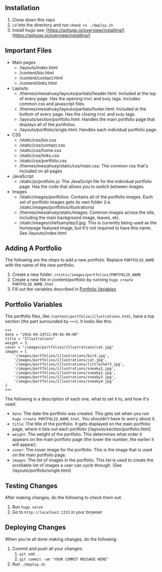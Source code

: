## Installation
1. Clone down this repo
1. `cd` into the directory and run `chmod +x ./deploy.sh`
1. Install hugo see: [https://gohugo.io/overview/installing/](https://gohugo.io/overview/installing/)

## Important Files
- Main pages
	- /layouts/index.html
	- /content/bio.html
	- /content/contact.html
	- /content/links.html
- Layouts
	- /themes/mesiahuey/layouts/partials/header.html: Included at the top of every
		page. Has the opening `html` and `body` tags. Includes common css and javascript 
		files.
	- /themes/mesiahuey/layouts/partials/footer.html: Included at the bottom of every 
		page. Has the closing `html` and `body` tags.
	- /layouts/section/portfolio.html: Handles the main portfolio page that displays
		all of the portfolios.
	- /layouts/portfolio/single.html: Handles each individual portfolio page.
- CSS
	- /static/css/bio.css
	- /static/css/contact.css
	- /static/css/home.css
	- /static/css/links.css
	- /static/css/portfolio.css
	- /themes/mesiahuey/static/css/main.css: The common css that's included on all pages
- JavaScript
	- /static/js/protfolio.js: The JavaScript file for the individual portfolio page. 
		Has the code that allows you to switch between images.
- Images
	- /static/images/portfolios: Contains all of the portfolio images. Each set of 
		portfolio images gets its own folder (i.e. /static/images/portfolios/illustrations)
	- /themes/mesiahuey/static/images: Common images across the site, including the 
		main background image, leaves, etc.
	- /static/images/chefsamplep3.jpg: This is currently being used as the homepage 
		featured image, but it's not required to have this name. See /layouts/index.html

## Adding A Portfolio
The following are the steps to add a new portfolio. Replace `PORTFOLIO_NAME` with 
the name of the new portfolio.
1. Create a new folder: `/static/images/portfolios/PORTFOLIO_NAME`
1. Create a new file in content/portfolio by running `hugo create PORTFOLIO_NAME.html`
1. Fill out the variables described in [Portfolio Variables](#portfolio-variables)

## Portfolio Variables
The portfolio files, like `/content/portfolio/illustrations.html`, have a top section 
(the part surrounded by `+++`). It looks like this:
```
+++
date = "2016-04-24T22:09:56-06:00"
title = "Illustrations"
weight = 3
cover = "/images/portfolios/illustrations/cat.jpg"
images = [
	'/images/portfolios/illustrations/bird.jpg',
	'/images/portfolios/illustrations/cat.jpg',
	'/images/portfolios/illustrations/littlechef3.jpg',
	'/images/portfolios/illustrations/sneaky1.jpg',
	'/images/portfolios/illustrations/sneaky2.jpg',
	'/images/portfolios/illustrations/sneaky3.jpg',
	'/images/portfolios/illustrations/sneaky4.jpg'
]
+++
```
The following is a description of each one, what to set it to, and how it's used:
- `date`: The date the portfolio was created. This gets set when you run 
	`hugo create PORTFOLIO_NAME.html`. You shouldn't have to worry about it.
- `title`: The title of the portfolio. It gets displayed on the main portfolio page, 
	where it lists out each portfolio (/layouts/section/portfolio.html)
- `weight`: The weight of the portfolio. This determines what order it appears on the
	main portfolio page (the lower the number, the earlier it will appear).
- `cover`: The cover image for the portfolio. This is the image that is used on the
	main portfolio page.
- `images`: The list of images in the portfolio. This list is used to create the 
	scrollable list of images a user can cycle through. (See /layouts/portfolio/single.html)

## Testing Changes
After making changes, do the following to check them out:

1. Run `hugo serve`
1. Go to `http://localhost:1313` in your browser

## Deploying Changes
When you're all done making changes, do the following:

1. Commit and push all your changes:
	1. `git add .`
	1. `git commit -am "YOUR COMMIT MESSAGE HERE"`
1. Run `./deploy.sh`
